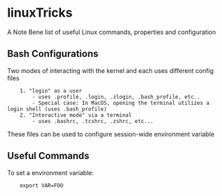 # linuxTricks
A Note Bene list of useful Linux commands, properties and configuration


## Bash Configurations
Two modes of interacting with the kernel and each uses different config files

        1. "login" as a user
            - uses .profile, .login, .zlogin, .bash_profile, etc..
            - Special case: In MacOS, opening the terminal utilizes a login shell (uses .bash_profile)
        2. "Interactive mode" via a terminal
            - uses .bashrc, .tcshrc, .zshrc, etc...
            
These files can be used to configure session-wide environment variable
    
## Useful Commands
To set a environment variable:

        export VAR=FOO
